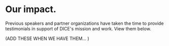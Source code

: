 # Our impact.

Previous speakers and partner organizations have taken the time to provide testimonials in support of DICE's mission and work. View them below.

(ADD THESE WHEN WE HAVE THEM... )
